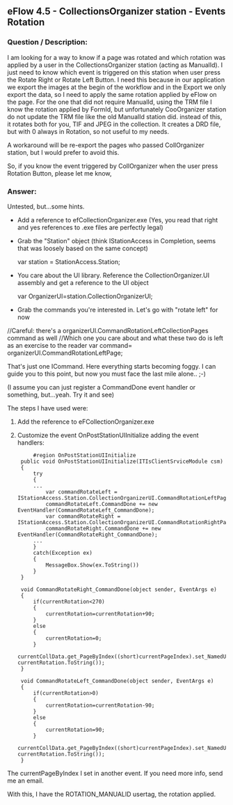 ## eFlow 4.5 - CollectionsOrganizer station - Events Rotation ##

### Question / Description: ###
I am looking for a way to know if a page was rotated and which rotation was applied by a user in the CollectionsOrganizer station (acting as ManualId). I just need to know which event is triggered on this station when user press the Rotate Right or Rotate Left Button. I need this because in our application we export the images at the begin of the workflow and in the Export we only export the data, so I need to apply the same rotation applied by eFlow on the page. For the one that did not require ManualId, using the TRM file I know the rotation applied by FormId, but unfortunately CooOrganizer station do not update the TRM file like the old ManualId station did. instead of this, it rotates both for you, TIF and JPEG in the collection. It creates a DRD file, but with 0 always in Rotation, so not useful to my needs.

A workaround will be re-export the pages who passed CollOrganizer station, but I would prefer to avoid this.

So, if you know the event triggered by CollOrganizer when the user press Rotation Button, please let me know,


### Answer: ###
Untested, but...some hints.

- Add a reference to efCollectionOrganizer.exe (Yes, you read that right and yes references to .exe files are perfectly legal)
- Grab the "Station" object (think IStationAccess in Completion, seems that was loosely based on the same concept)

    var station = StationAccess.Station;

- You care about the UI library. Reference the CollectionOrganizer.UI assembly and get a reference to the UI object



    var OrganizerUI=station.CollectionOrganizerUI;


- Grab the commands you're interested in. Let's go with "rotate left" for now

//Careful: there's a organizerUI.CommandRotationLeftCollectionPages command as well
//Which one you care about and what these two do is left as an exercise to the reader 
var command= organizerUI.CommandRotationLeftPage;

That's just one ICommand. Here everything starts becoming foggy. I can guide you to this point, but now you must face the last mile alone.. ;-)

(I assume you can just register a CommandDone event handler or something, but...yeah. Try it and see)

The steps I have used were:

1. Add the reference to eFCollectionOrganizer.exe
2. Customize the event OnPostStationUIInitialize adding the event handlers:


        	#region OnPostStationUIInitialize
    	public void OnPostStationUIInitialize(ITIsClientSrviceModule csm)
    	{
    		try
    		{
    		...
    			var commandRotateLeft = 	IStationAccess.Station.CollectionOrganizerUI.CommandRotationLeftPage;
    		 	commandRotateLeft.CommandDone += new EventHandler(CommandRotateLeft_CommandDone);
    			var commandRotateRight = 	IStationAccess.Station.CollectionOrganizerUI.CommandRotationRightPage;
    		 	commandRotateRight.CommandDone += new EventHandler(CommandRotateRight_CommandDone);
    		...
    		}
    		catch(Exception ex)
    		{
    			MessageBox.Show(ex.ToString())	
    		}
    	}

		void CommandRotateRight_CommandDone(object sender, EventArgs e)
		{
			if(currentRotation<270)
			{
				currentRotation=currentRotation+90;
			}
			else
			{
				currentRotation=0;	
			}
			currentCollData.get_PageByIndex((short)currentPageIndex).set_NamedUserTags(Constants.UserTags.ROTATION_MANUALID, currentRotation.ToString());
		}

		void CommandRotateLeft_CommandDone(object sender, EventArgs e)
		{
			if(currentRotation>0)
			{
				currentRotation=currentRotation-90;
			}
			else
			{
				currentRotation=90;	
			}
			currentCollData.get_PageByIndex((short)currentPageIndex).set_NamedUserTags(Constants.UserTags.ROTATION_MANUALID, currentRotation.ToString());
		}


The currentPageByIndex I set in another event. If you need more info, send me an email.

With this, I have the ROTATION_MANUALID usertag, the rotation applied.
	
    
    
    